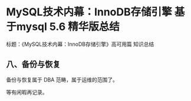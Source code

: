 # MySQL技术内幕：InnoDB存储引擎 基于mysql 5.6 精华版总结

标题：《MySQL技术内幕：InnoDB存储引擎》高可用篇 知识总结


## 八、备份与恢复

备份与恢复属于 DBA 范畴，属于运维的范围了。

等有闲暇再记录。